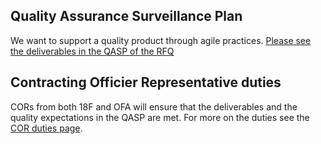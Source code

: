 ## Quality Assurance Surveillance Plan
We want to support a quality product through agile practices. [Please see the deliverables in the QASP of the RFQ](https://github.com/18F/tdrs-app-rfq/blob/main/Final-RFQ/FINAL-TDRS-software-development-RFQ.md)

## Contracting Officier Representative duties
CORs from both 18F and OFA will ensure that the deliverables and the quality expectations in the QASP are met. For more on the duties see the [COR duties page](../Acquisition/Acquisition.md).